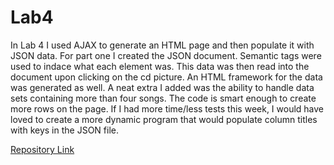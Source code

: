 # Lab4
In Lab 4 I used AJAX to generate an HTML page and then populate it with JSON data. For part one I created the JSON document. Semantic tags were used to indace what each element was. This data was then read into the document upon clicking on the cd picture. An HTML framework for the data was generated as well. A neat extra I added was the ability to handle data sets containing more than four songs. The code is smart enough to create more rows on the page. If I had more time/less tests this week, I would have loved to create a more dynamic program that would populate column titles with keys in the JSON file.

[Repository Link](https://github.com/rickrizzo/Lab4, "Lab 4")
